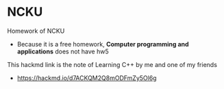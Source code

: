 # NCKU

Homework of NCKU 

* Because it is a free homework, **Computer programming and applications** does not have hw5


This hackmd link is  the note of Learning C++ by me and one of my friends
* https://hackmd.io/d7ACKQM2Q8mODFmZy5Ol6g
